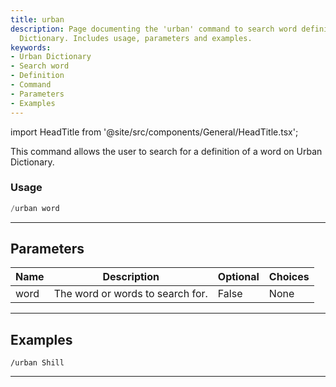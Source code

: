 ```yaml
---
title: urban
description: Page documenting the 'urban' command to search word definitions on Urban
  Dictionary. Includes usage, parameters and examples.
keywords:
- Urban Dictionary
- Search word
- Definition
- Command
- Parameters
- Examples
---
```


import HeadTitle from '@site/src/components/General/HeadTitle.tsx';

<HeadTitle title="fun: urban - Telegram Reference | OpenBB Bot Docs" />

This command allows the user to search for a definition of a word on Urban Dictionary.

### Usage

```python wordwrap
/urban word
```

---

## Parameters

| Name | Description | Optional | Choices |
| ---- | ----------- | -------- | ------- |
| word | The word or words to search for. | False | None |


---

## Examples

```
/urban Shill
```
---
